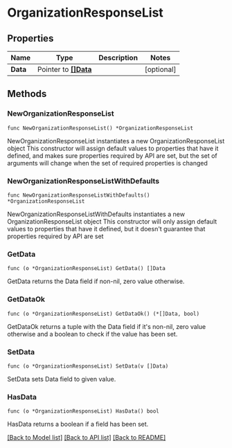 # OrganizationResponseList

## Properties

Name | Type | Description | Notes
------------ | ------------- | ------------- | -------------
**Data** | Pointer to [**[]Data**](Data.md) |  | [optional] 

## Methods

### NewOrganizationResponseList

`func NewOrganizationResponseList() *OrganizationResponseList`

NewOrganizationResponseList instantiates a new OrganizationResponseList object
This constructor will assign default values to properties that have it defined,
and makes sure properties required by API are set, but the set of arguments
will change when the set of required properties is changed

### NewOrganizationResponseListWithDefaults

`func NewOrganizationResponseListWithDefaults() *OrganizationResponseList`

NewOrganizationResponseListWithDefaults instantiates a new OrganizationResponseList object
This constructor will only assign default values to properties that have it defined,
but it doesn't guarantee that properties required by API are set

### GetData

`func (o *OrganizationResponseList) GetData() []Data`

GetData returns the Data field if non-nil, zero value otherwise.

### GetDataOk

`func (o *OrganizationResponseList) GetDataOk() (*[]Data, bool)`

GetDataOk returns a tuple with the Data field if it's non-nil, zero value otherwise
and a boolean to check if the value has been set.

### SetData

`func (o *OrganizationResponseList) SetData(v []Data)`

SetData sets Data field to given value.

### HasData

`func (o *OrganizationResponseList) HasData() bool`

HasData returns a boolean if a field has been set.


[[Back to Model list]](../README.md#documentation-for-models) [[Back to API list]](../README.md#documentation-for-api-endpoints) [[Back to README]](../README.md)


